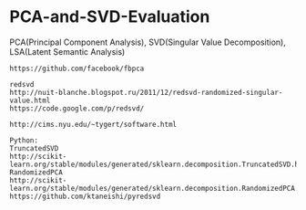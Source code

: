# PCA-and-SVD-Evaluation
PCA(Principal Component Analysis), SVD(Singular Value Decomposition), LSA(Latent Semantic Analysis)

~~~
https://github.com/facebook/fbpca

redsvd
http://nuit-blanche.blogspot.ru/2011/12/redsvd-randomized-singular-value.html
https://code.google.com/p/redsvd/

http://cims.nyu.edu/~tygert/software.html

Python:
TruncatedSVD
http://scikit-learn.org/stable/modules/generated/sklearn.decomposition.TruncatedSVD.html
RandomizedPCA
http://scikit-learn.org/stable/modules/generated/sklearn.decomposition.RandomizedPCA.html#sklearn.decomposition.RandomizedPCA
https://github.com/ktaneishi/pyredsvd
~~~
